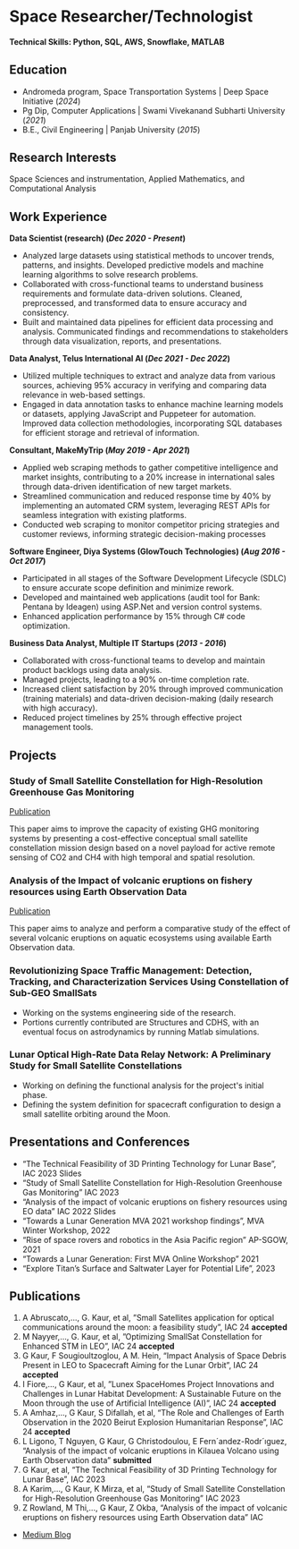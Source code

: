 # Space Researcher/Technologist

#### Technical Skills: Python, SQL, AWS, Snowflake, MATLAB

## Education
- Andromeda program, Space Transportation Systems | Deep Space Initiative (_2024_)								       		
- Pg Dip, Computer Applications	| Swami Vivekanand Subharti University (_2021_)	 			        		
- B.E., Civil Engineering | Panjab University (_2015_)

## Research Interests
Space Sciences and instrumentation, Applied Mathematics, and Computational Analysis

## Work Experience
**Data Scientist (research) (_Dec 2020 - Present_)**
- Analyzed large datasets using statistical methods to uncover trends, patterns, and insights. Developed predictive models and machine learning algorithms to solve research problems.
- Collaborated with cross-functional teams to understand business requirements and formulate data-driven solutions. Cleaned, preprocessed, and transformed data to ensure accuracy and consistency.
- Built and maintained data pipelines for efficient data processing and analysis. Communicated findings and
recommendations to stakeholders through data visualization, reports, and presentations.

**Data Analyst, Telus International AI (_Dec 2021 - Dec 2022_)**
- Utilized multiple techniques to extract and analyze data from various sources, achieving 95% accuracy in verifying and comparing data relevance in web-based settings.
- Engaged in data annotation tasks to enhance machine learning models or datasets, applying JavaScript and Puppeteer for automation. Improved data collection methodologies, incorporating SQL databases for efficient storage and retrieval of information.

**Consultant, MakeMyTrip (_May 2019 - Apr 2021_)**
- Applied web scraping methods to gather competitive intelligence and market insights, contributing to a 20% increase in international sales through data-driven identification of new target markets.
- Streamlined communication and reduced response time by 40% by implementing an automated CRM system, leveraging REST APIs for seamless integration with existing platforms.
- Conducted web scraping to monitor competitor pricing strategies and customer reviews, informing strategic decision-making processes

**Software Engineer, Diya Systems (GlowTouch Technologies) (_Aug 2016 - Oct 2017_)**
- Participated in all stages of the Software Development Lifecycle (SDLC) to ensure accurate scope definition and minimize rework.
- Developed and maintained web applications (audit tool for Bank: Pentana by Ideagen) using ASP.Net and version control systems.
- Enhanced application performance by 15% through C# code optimization.

**Business Data Analyst, Multiple IT Startups (_2013 - 2016_)**
- Collaborated with cross-functional teams to develop and maintain product backlogs using data analysis.
- Managed projects, leading to a 90% on-time completion rate.
- Increased client satisfaction by 20% through improved communication (training materials) and data-driven decision-making (daily research with high accuracy).
- Reduced project timelines by 25% through effective project management tools.

## Projects
### Study of Small Satellite Constellation for High-Resolution Greenhouse Gas Monitoring
[Publication](https://www.researchgate.net/publication/374550686_Study_of_Small_Satellite_Constellation_for_High-Resolution_Greenhouse_Gas_Monitoring)

This paper aims to improve the capacity of existing GHG monitoring systems by presenting a cost-effective conceptual small satellite constellation mission design based on a novel payload for active remote sensing of CO2 and CH4 with high temporal and spatial resolution.

### Analysis of the Impact of volcanic eruptions on fishery resources using Earth Observation Data
[Publication](https://www.researchgate.net/publication/364263323_Analysis_of_the_impact_of_volcanic_eruptions_on_fishery_resources_using_Earth_Observation_data)

This paper aims to analyze and perform a comparative study of the effect of several volcanic eruptions on aquatic ecosystems using available Earth Observation data.

### Revolutionizing Space Traffic Management: Detection, Tracking, and Characterization Services Using Constellation of Sub-GEO SmallSats
- Working on the systems engineering side of the research.
- Portions currently contributed are Structures and CDHS, with an eventual focus on astrodynamics by running Matlab simulations.

### Lunar Optical High-Rate Data Relay Network: A Preliminary Study for Small Satellite Constellations
- Working on defining the functional analysis for the project's initial phase.
- Defining the system definition for spacecraft configuration to design a small satellite orbiting around the Moon.

## Presentations and Conferences
- “The Technical Feasibility of 3D Printing Technology for Lunar Base”, IAC 2023 Slides
- “Study of Small Satellite Constellation for High-Resolution Greenhouse Gas Monitoring” IAC 2023
- “Analysis of the impact of volcanic eruptions on fishery resources using EO data” IAC 2022 Slides
- “Towards a Lunar Generation MVA 2021 workshop findings”, MVA Winter Workshop, 2022
- “Rise of space rovers and robotics in the Asia Pacific region” AP-SGOW, 2021
- “Towards a Lunar Generation: First MVA Online Workshop” 2021
- “Explore Titan’s Surface and Saltwater Layer for Potential Life”, 2023

## Publications
1. A Abruscato,..., G. Kaur, et al, ”Small Satellites application for optical communications around the moon: a feasibility study”, IAC 24 **accepted**
2. M Nayyer,..., G. Kaur, et al, ”Optimizing SmallSat Constellation for Enhanced STM in LEO”, IAC 24 **accepted**
3. G Kaur, F Sougioultzoglou, A M. Hein, “Impact Analysis of Space Debris Present in LEO to Spacecraft Aiming for the Lunar Orbit”, IAC 24 **accepted**
4. I Fiore,..., G Kaur, et al, ”Lunex SpaceHomes Project Innovations and Challenges in Lunar Habitat Development: A Sustainable Future on the Moon through the use of Artificial Intelligence (AI)”, IAC 24 **accepted**
5. A Amhaz,..., G Kaur, S Difallah, et al, “The Role and Challenges of Earth Observation in the 2020 Beirut Explosion Humanitarian Response”, IAC 24 **accepted**
6. L Ligono, T Nguyen, G Kaur, G Christodoulou, E Fern´andez-Rodr´ıguez, “Analysis of the impact of volcanic eruptions in Kilauea Volcano using Earth Observation data” **submitted**
7. G Kaur, et al, “The Technical Feasibility of 3D Printing Technology for Lunar Base”, IAC 2023 
8. A Karim,..., G Kaur, K Mirza, et al, “Study of Small Satellite Constellation for High-Resolution Greenhouse Gas Monitoring” IAC 2023 
9. Z Rowland, M Thi,..., G Kaur, Z Okba, “Analysis of the impact of volcanic eruptions on fishery resources using Earth Observation data” IAC 

- [Medium Blog](https://medium.com/@gagandeep.docs)
